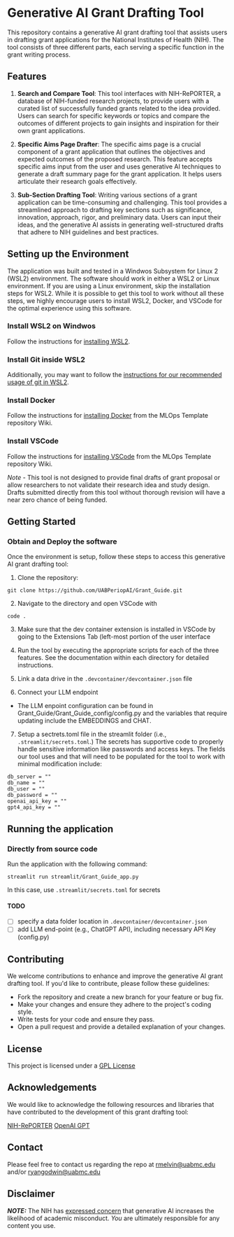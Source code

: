 # Generative AI Grant Drafting Tool

This repository contains a generative AI grant drafting tool that assists users in drafting grant applications for the National Institutes of Health (NIH). The tool consists of three different parts, each serving a specific function in the grant writing process.

## Features

1. **Search and Compare Tool**: This tool interfaces with NIH-RePORTER, a database of NIH-funded research projects, to provide users with a curated list of successfully funded grants related to the idea provided. Users can search for specific keywords or topics and compare the outcomes of different projects to gain insights and inspiration for their own grant applications.

2. **Specific Aims Page Drafter**: The specific aims page is a crucial component of a grant application that outlines the objectives and expected outcomes of the proposed research. This feature accepts specific aims input from the user and uses generative AI techniques to generate a draft summary page for the grant application. It helps users articulate their research goals effectively.

3. **Sub-Section Drafting Tool**: Writing various sections of a grant application can be time-consuming and challenging. This tool provides a streamlined approach to drafting key sections such as significance, innovation, approach, rigor, and preliminary data. Users can input their ideas, and the generative AI assists in generating well-structured drafts that adhere to NIH guidelines and best practices.

## Setting up the Environment
The application was built and tested in a Windwos Subsystem for Linux 2 (WSL2) environment.  The software should work in either a WSL2 or Linux environment. If you are using a Linux environment, skip the installation steps for WSL2.  While it is possible to get this tool to work without all these steps, we highly encourage users to install WSL2, Docker, and VSCode for the optimal experience using this software.

### Install WSL2 on Windwos
  Follow the instructions for [installing WSL2](https://github.com/UABPeriopAI/MLOpsTemplate/wiki/Setting-up-WSL2).

### Install Git inside WSL2
Additionally, you may want to follow the [instructions for our recommended usage of git in WSL2](https://github.com/UABPeriopAI/MLOpsTemplate/wiki/Recommended-git-Usage-in-WSL2).

### Install Docker
Follow the instructions for [installing Docker](https://github.com/UABPeriopAI/MLOpsTemplate/wiki/Setting-up-Docker) from the MLOps Template repository Wiki.

### Install VSCode
Follow the instructions for [installing VSCode](https://github.com/UABPeriopAI/MLOpsTemplate/wiki/Installing-VSCode) from the MLOps Template repository Wiki.

*Note* -  This tool is not designed to provide final drafts of grant proposal or allow researchers to not validate their research idea and study design. Drafts submitted directly from this tool without thorough revision will have a near zero chance of being funded.

## Getting Started
### Obtain and Deploy the software
Once the environment is setup, follow these steps to access this generative AI grant drafting tool:

1. Clone the repository:

```
git clone https://github.com/UABPeriopAI/Grant_Guide.git
```

2. Navigate to the directory and open VSCode with
```
code .
```

3. Make sure that the dev container extension is installed in VSCode by going to the Extensions Tab (left-most portion of the user interface

3. Run the tool by executing the appropriate scripts for each of the three features. See the documentation within each directory for detailed instructions.

4. Link a data drive in the ```.devcontainer/devcontainer.json``` file

5. Connect your LLM endpoint 
  + The LLM enpoint configuration can be found in Grant_Guide/Grant_Guide_config/config.py and the variables that require updating include the EMBEDDINGS and CHAT.

7. Setup a sectrets.toml file in the streamlit folder (i.e., ```.streamlit/secrets.toml```.)
   The secrets has supportive code to properly handle sensitive information like passwords and access keys. The fields our tool uses and that will need to be populated for the tool to work with minimal modification include:
```
db_server = ""
db_name = ""
db_user = ""
db_password = ""
openai_api_key = ""
gpt4_api_key = ""
```

## Running the application 
### Directly from source code
Run the application with the following command:
```
streamlit run streamlit/Grant_Guide_app.py
```

In this case, use `.streamlit/secrets.toml` for secrets

#### TODO
- [ ] specify a data folder location in `.devcontainer/devcontainer.json`
- [ ] add LLM end-point (e.g., ChatGPT API), including necessary API Key (config.py)

## Contributing

We welcome contributions to enhance and improve the generative AI grant drafting tool. If you'd like to contribute, please follow these guidelines:

- Fork the repository and create a new branch for your feature or bug fix.
- Make your changes and ensure they adhere to the project's coding style.
- Write tests for your code and ensure they pass.
- Open a pull request and provide a detailed explanation of your changes.

## License

This project is licensed under a [GPL License](https://www.gnu.org/licenses/gpl-3.0.en.html)

## Acknowledgements

We would like to acknowledge the following resources and libraries that have contributed to the development of this grant drafting tool:

[NIH-RePORTER](https://projectreporter.nih.gov)
[OpenAI GPT](https://openai.com)

## Contact
 Please feel free to contact us regarding the repo at rmelvin@uabmc.edu and/or ryangodwin@uabmc.edu 
 
## Disclaimer
**_NOTE:_** The NIH has [expressed concern](https://grants.nih.gov/faqs#/use-of-generative-ai-in-peer-review.htm?anchor=56922) that generative AI increases the likelihood of academic misconduct.
*You* are ultimately responsible for any content you use.
